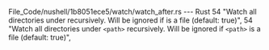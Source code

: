 File_Code/nushell/1b8051ece5/watch/watch_after.rs --- Rust
54                 "Watch all directories under <path> recursively. Will be ignored if <path> is a file (default: true)",                                    54                 "Watch all directories under `<path>` recursively. Will be ignored if `<path>` is a file (default: true)",

